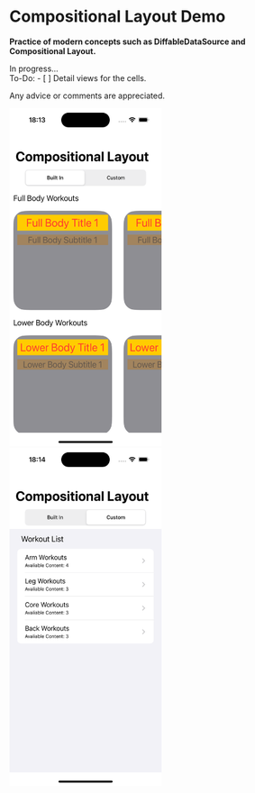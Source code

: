 # Compositional Layout Demo

**Practice of modern concepts such as DiffableDataSource and Compositional Layout.**

In progress...<br/>
To-Do:  - [ ] Detail views for the cells.<br/>

Any advice or comments are appreciated.

[<img src="builtInSegment.png" width="270" height="600" />](builtInSegment.png)&nbsp;&nbsp;&nbsp;&nbsp;
[<img src="customSegment.png" width="270" height="600" />](customSegment.png)

